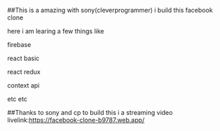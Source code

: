  ##This is a amazing with sony(cleverprogrammer) i build this facebook clone 
 
 
 here i am learing a few things like 
 
 firebase
 
 react basic
 
 react redux

 context api
 
 etc etc
 
 ##Thanks to sony and cp to build this i a streaming video
 livelink:https://facebook-clone-b9787.web.app/
 
 
 

